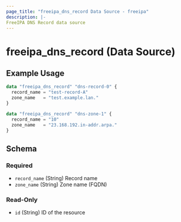 ```yaml
---
page_title: "freeipa_dns_record Data Source - freeipa"
description: |-
FreeIPA DNS Record data source
---
```


# freeipa_dns_record (Data Source)



## Example Usage

```terraform
data "freeipa_dns_record" "dns-record-0" {
  record_name = "test-record-A"
  zone_name   = "test.example.lan."
}

data "freeipa_dns_record" "dns-zone-1" {
  record_name = "10"
  zone_name   = "23.168.192.in-addr.arpa."
}
```


<!-- schema generated by tfplugindocs -->
## Schema

### Required

- `record_name` (String) Record name
- `zone_name` (String) Zone name (FQDN)

### Read-Only

- `id` (String) ID of the resource
